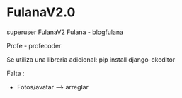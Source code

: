 # FulanaV2.0
superuser FulanaV2
Fulana - blogfulana

Profe - profecoder

Se utiliza una libreria adicional:
pip install django-ckeditor

Falta :
- Fotos/avatar --> arreglar


